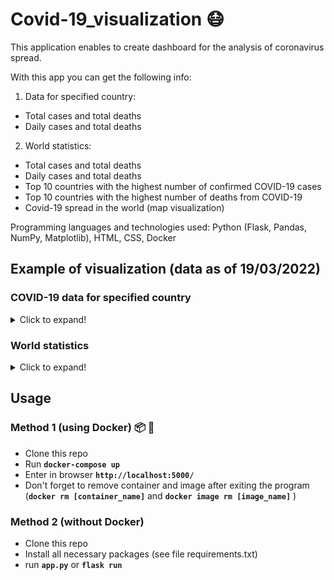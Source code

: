 # Covid-19_visualization :mask:
This application enables to create dashboard for the analysis of coronavirus spread.<br>

With this app you can get the following info:
1) Data for specified country:
  * Total cases and total deaths
  * Daily cases and total deaths
2) World statistics:
  * Total cases and total deaths
  * Daily cases and total deaths
  * Top 10 countries with the highest number of confirmed COVID-19 cases
  * Top 10 countries with the highest number of deaths from COVID-19 
  * Covid-19 spread in the world (map visualization)

Programming languages and technologies used: Python (Flask, Pandas, NumPy, Matplotlib), HTML, CSS, Docker

## Example of visualization (data as of 19/03/2022)
### COVID-19 data for specified country
<details>
  <summary>Click to expand!</summary>
  
  > ![country_stats](https://user-images.githubusercontent.com/81222865/159135349-eda5e1e3-b854-4a2c-993c-f5a0382caf4d.jpg)

</details>


### World statistics
<details>
  <summary>Click to expand!</summary>
 
  > ![world_stats](https://user-images.githubusercontent.com/81222865/159172488-b5c4cf1d-a0d8-4288-9779-bf23806d4be2.jpg)
  > ![covid_spread_map](https://user-images.githubusercontent.com/81222865/159172491-8ad0d332-a959-4a12-b8d7-e12939d34603.jpg)

 
</details>

## Usage
### Method 1 (using Docker) :package:	:whale:	
* Clone this repo
* Run **`docker-compose up`**
* Enter in browser **`http://localhost:5000/`**
* Don't forget to remove container and image after exiting the program (**`docker rm [container_name]`** and **`docker image rm [image_name]`** )

### Method 2 (without Docker)
* Clone this repo
* Install all necessary packages (see file requirements.txt)
* run **`app.py`** or **`flask run`**

